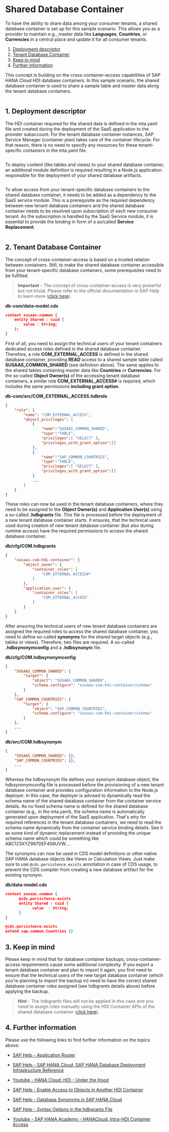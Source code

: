 # Shared Database Container

To have the ability to share data among your consumer tenants, a shared database container is set up for this sample scenario. This allows you as a provider to maintain e.g., master data like **Languages**, **Countries**, or **Currencies** in a central place and update it for all consumer tenants. 

1. [Deployment descriptor](#1-Deployment-descriptor)
2. [Tenant Database Container](#2-Tenant-Database-Container)
3. [Keep in mind](#3-keep-in-mind)
4. [Further information](#4-further-information)

This concept is building on the cross-container-access capabilities of SAP HANA Cloud HDI database containers. In this sample scenario, the shared database container is used to share a sample table and master data along the tenant database containers.

![<img src="./images/CD_Flow.png" width="500"/>](./images/CD_Flow.png?raw=true)


## 1. Deployment descriptor

The HDI container required for the shared data is defined in the mta.yaml file and created during the deployment of the SaaS application to the provider subaccount. For the tenant database container instances, SAP Service Manager (container plan) takes care of the container lifecycle. For that reason, there is no need to specify any resources for these tenant-specific containers in the mta.yaml file. 

![<img src="./images/CD_MtaRes.png" width="500"/>](./images/CD_MtaRes.png?raw=true)

To deploy content (like tables and views) to your shared database container, an additional module definition is required resulting in a Node.js application responsible for the deployment of your shared database artifacts.

![<img src="./images/CD_MtaMod.png" width="500"/>](./images/CD_MtaMod.png?raw=true)

To allow access from your tenant-specific database containers to the shared database container, it needs to be added as a dependency to the SaaS service module. This is a prerequisite as the required dependency between new tenant database containers and the shared database container needs to be resolved upon subscription of each new consumer tenant. As the subscription is handled by the SaaS Service module, it is essential to provide the binding in form of a so/called **Service Replacement**. 

![<img src="./images/CD_MtaReq.png" width="500"/>](./images/CD_MtaReq.png?raw=true)


## 2. Tenant Database Container

The concept of cross-container-access is based on a trusted relation between containers. Still, to make the shared database container accessible from your tenant-specific database containers, some prerequisites need to be fulfilled. 

>**Important** - The concept of cross-container-access is very powerful but not trivial. Please refer to the official documentation in SAP Help to learn more ([click here](https://help.sap.com/docs/HANA_CLOUD_DATABASE/b9902c314aef4afb8f7a29bf8c5b37b3/4adba34bd86544a880db8f9f1e32efb7.html?&locale=en-US)).

**db-com/data-model.cds**
```json
context susaas.common {
    entity Shared : cuid {
        value : String;
    };
}
```

First of all, you need to assign the technical users of your tenant containers dedicated access roles defined in the shared database container. Therefore, a role **COM_EXTERNAL_ACCESS** is defined in the shared database container, providing **READ** access to a shared sample table called **SUSAAS_COMMON_SHARED** (see definition above). The same applies to the shared tables containing master data like **Countries** or **Currencies**. For the so-called **Object Owner(s)** of the accessing tenant database containers, a similar role **COM_EXTERNAL_ACCESS#** is required, which includes the same permissions **including grant option**. 

**db-com/src/COM_EXTERNAL_ACCESS.hdbrole**

```json
{
    "role": {
        "name": "COM_EXTERNAL_ACCESS",
        "object_privileges": [
            { 
                "name":"SUSAAS_COMMON_SHARED", 
                "type":"TABLE", 
                "privileges":[ "SELECT" ], 
                "privileges_with_grant_option":[] 
            },
            { 
                "name":"SAP_COMMON_COUNTRIES", 
                "type":"TABLE", 
                "privileges":[ "SELECT" ], 
                "privileges_with_grant_option":[] 
            }
            ...
        ]
    }
}
```

These roles can now be used in the tenant database containers, where they need to be assigned to the **Object Owner(s)** and **Application User(s)** using a so-called **.hdbgrants** file. This file is processed before the deployment of a new tenant database container starts. It ensures, that the technical users used during creation of new tenant database container (but also during runtime access) have the required permissions to access the shared database container. 

**db/cfg/COM.hdbgrants**
```json
{
    "susaas-com-hdi-container": {
        "object_owner": {
            "container_roles": [
                "COM_EXTERNAL_ACCESS#"
            ]
        },
        "application_user": {
            "container_roles": [
                "COM_EXTERNAL_ACCESS"
            ]
        }
    }
}
```

After ensuring the technical users of new tenant database containers are assigned the required roles to access the shared database container, you need to define so-called **synonyms** for the shared target objects (e.g., tables or views). Therefore, two files are required. A so-called **.hdbsynonymconfig** and a **.hdbsynonym** file. 


**db/cfg/COM.hdbsynonymconfig**
```json
{
    "SUSAAS_COMMON_SHARED": {
        "target": {
            "object": "SUSAAS_COMMON_SHARED",
            "schema.configure": "susaas-com-hdi-container/schema"
        }
    },
    "SAP_COMMON_COUNTRIES": {
        "target": {
            "object": "SAP_COMMON_COUNTRIES",
            "schema.configure": "susaas-com-hdi-container/schema"
        }
    },
    ...
}
```

**db/src/COM.hdbsynonym**
```json
{
    "SUSAAS_COMMON_SHARED": {},
    "SAP_COMMON_COUNTRIES": {},
    ...
}
```

Whereas the hdbsynonym file defines your synonym database object, the hdbsynonymconfig file is processed before the provisioning of a new tenant database container and provides configuration information to the Node.js deployer. In this case, the deployer is advised to dynamically read the schema name of the shared database container from the container service details. As no fixed schema name is defined for the shared database container (e.g., in the mta.yaml), the schema name is automatically generated upon deployment of the SaaS application. That's why for required references in the tenant database containers, we need to read the schema name dynamically from the container service binding details. See it as some kind of dynamic replacement instead of providing the unique schema name which could be something like ABC123XYZ987DEF456UVW.... 

The synonyms can now be used in CDS model definitions or other native SAP HANA database objects like Views or Calculation Views. Just make sure to use `@cds.persistence.exists` annotation in case of CDS usage, to prevent the CDS compiler from creating a new database artifact for the existing synonym.  

**db/data-model.cds**
```json
context susaas.common {
      @cds.persistence.exists
      entity Shared : cuid {
            value  : String;
      }
}

@cds.persistence.exists
extend sap.common.Countries {} 
```


## 3. Keep in mind

Please keep in mind that for database container backups, cross-container-access requirements cause some additional complexity. If you export a tenant database container and plan to import it again, you first need to ensure that the technical users of the new target database container (which you're planning to import the backup in) need to have the correct shared database container roles assigned (see hdbgrants details above) before applying the backup. 

> **Hint** - The hdbgrants files will not be applied in this case and you need to assign roles manually using the HDI Container APIs of the shared database container ([click here](https://help.sap.com/docs/SAP_HANA_PLATFORM/3823b0f33420468ba5f1cf7f59bd6bd9/40ba784dcaf44989b23f7eda316b4a0b.html?locale=en-US)). 


## 4. Further information

Please use the following links to find further information on the topics above:

* [SAP Help - Application Router](https://help.sap.com/docs/BTP/65de2977205c403bbc107264b8eccf4b/01c5f9ba7d6847aaaf069d153b981b51.html?locale=en-US)

* [SAP Help - SAP HANA Cloud, SAP HANA Database Deployment Infrastructure Reference](https://help.sap.com/docs/HANA_CLOUD_DATABASE/c2cc2e43458d4abda6788049c58143dc/4077972509f5437c85d6a03e01509417.html?locale=en-US)
* [Youtube - HANA Cloud: HDI - Under the Hood](https://www.youtube.com/watch?v=UmOkjPxE6Us)
* [SAP Help - Enable Access to Objects in Another HDI Container](https://help.sap.com/docs/HANA_CLOUD_DATABASE/b9902c314aef4afb8f7a29bf8c5b37b3/4adba34bd86544a880db8f9f1e32efb7.html?locale=en-US)
* [SAP Help - Database Synonyms in SAP HANA Cloud](https://help.sap.com/docs/HANA_CLOUD_DATABASE/c2b99f19e9264c4d9ae9221b22f6f589/556452cac83f423597d3a38a6f225e4b.html?locale=en-US)
* [SAP Help - Syntax Options in the hdbgrants File](https://help.sap.com/docs/HANA_CLOUD_DATABASE/c2b99f19e9264c4d9ae9221b22f6f589/f49c1f5c72ee453788bf79f113d83bf9.html?locale=en-US)
* [Youtube - SAP HANA Academy - HANACloud: Intra-HDI Container Access](https://www.youtube.com/watch?v=5duW3MUoKEQ)

